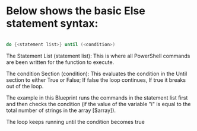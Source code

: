 # Below shows the basic Else statement syntax:
```powershell

do {<statement list>} until (<condition>)

```

The Statement List (statement list): This is where all PowerShell commands are been written for the function to execute.

The condition Section (condition): This evaluates the condition in the Until section to either True or False; If false the loop continues, If true it breaks out of the loop.

The example in this Blueprint runs the commands in the statement list first and then checks the condition (if the value of the variable "i" is equal to the total number of strings in the array [$array]).

The loop keeps running until the condition becomes true
